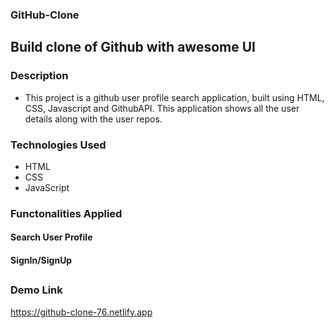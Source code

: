 ### GitHub-Clone

 ## Build clone of Github with awesome UI

### Description
  
 - This project is a github user profile search application, built using HTML, CSS, Javascript and GithubAPI. This application shows all the user details along with 
  the user repos.
  
### Technologies Used

  - HTML
  - CSS
  - JavaScript
  
  
### Functonalities Applied

   #### Search User Profile
   #### SignIn/SignUp
   ##

### Demo Link

  https://github-clone-76.netlify.app

